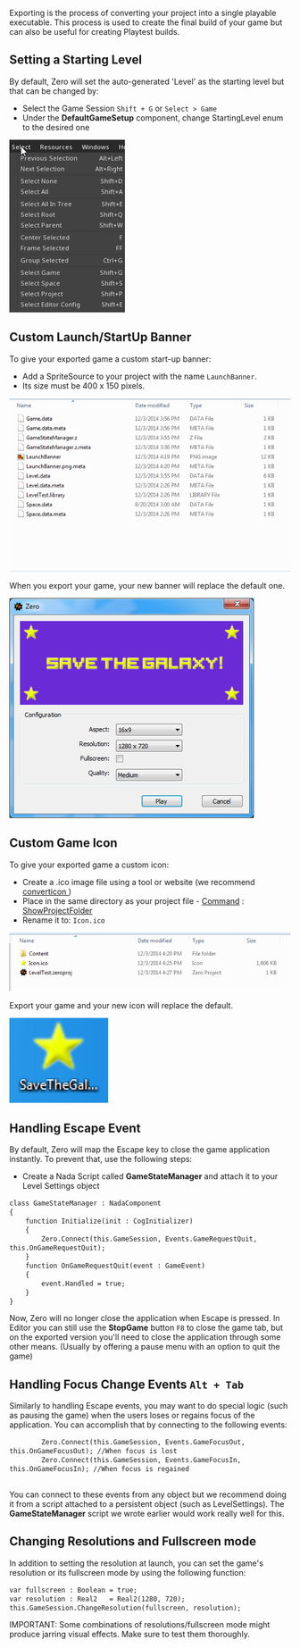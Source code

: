Exporting is the process of converting your project into a single playable executable. This process is used to create the final build of your game but can also be useful for creating Playtest builds.


## Setting a Starting Level

By default, Zero will set the auto-generated 'Level' as the starting level but that can be changed by:

 - Select the Game Session `Shift + G` or `Select > Game`
  - Under the **DefaultGameSetup** component, change StartingLevel enum to the desired one



![image](https://raw.githubusercontent.com/ZilchEngine/ZilchFiles/master/doc_files/47147.png)



## Custom Launch/StartUp Banner

To give your exported game a custom start-up banner:

 - Add a SpriteSource to your project with the name `LaunchBanner`.
  - Its size must be 400 x 150 pixels.



![exporting03](https://raw.githubusercontent.com/ZilchEngine/ZilchFiles/master/doc_files/979.png)


When you export your game, your new banner will replace the default one.



![exporting04](https://raw.githubusercontent.com/ZilchEngine/ZilchFiles/master/doc_files/980.png)



## Custom Game Icon

To give your exported game a custom icon:

 - Create a .ico image file using a tool or website (we recommend [converticon ](http://converticon.com/))
  - Place in the same directory as your project file - [ Command](https://github.com/ZilchEngine/ZilchDocs/blob/master/zero_editor_documentation/zeromanual/editor/editorcommands/commands.markdown) : [ ShowProjectFolder](https://github.com/ZilchEngine/ZilchDocs/blob/master/code_reference/command_reference.markdown#showprojectfolder)
   - Rename it to: `Icon.ico`



![exporting05](https://raw.githubusercontent.com/ZilchEngine/ZilchFiles/master/doc_files/981.png)


Export your game and your new icon will replace the default.



![exporting06](https://raw.githubusercontent.com/ZilchEngine/ZilchFiles/master/doc_files/982.png)



## Handling Escape Event

By default, Zero will map the Escape key to close the game application instantly. To prevent that, use the following steps:

 - Create a Nada Script called **GameStateManager** and attach it to your Level Settings object

```
class GameStateManager : NadaComponent
{
    function Initialize(init : CogInitializer)
    {
        Zero.Connect(this.GameSession, Events.GameRequestQuit, this.OnGameRequestQuit);
    }
    function OnGameRequestQuit(event : GameEvent)
    {
        event.Handled = true;
    }
}
```


Now, Zero will no longer close the application when Escape is pressed. In Editor you can still use the **StopGame** button `F8` to close the game tab, but on the exported version you'll need to close the application through some other means. (Usually by offering a pause menu with an option to quit the game)


## Handling Focus Change Events `Alt + Tab`

Similarly to handling Escape events, you may want to do special logic (such as pausing the game) when the users loses or regains focus of the application. You can accomplish that by connecting to the following events:

```
        Zero.Connect(this.GameSession, Events.GameFocusOut, this.OnGameFocusOut); //When focus is lost
        Zero.Connect(this.GameSession, Events.GameFocusIn, this.OnGameFocusIn); //When focus is regained
        

```


You can connect to these events from any object but we recommend doing it from a script attached to a persistent object (such as LevelSettings). The **GameStateManager** script we wrote earlier would work really well for this.


## Changing Resolutions and Fullscreen mode

In addition to setting the resolution at launch, you can set the game's resolution or its fullscreen mode by using the following function:

```
var fullscreen : Boolean = true;
var resolution : Real2   = Real2(1280, 720);
this.GameSession.ChangeResolution(fullscreen, resolution);
```


IMPORTANT: Some combinations of resolutions/fullscreen mode might produce jarring visual effects. Make sure to test them thoroughly.
 

 